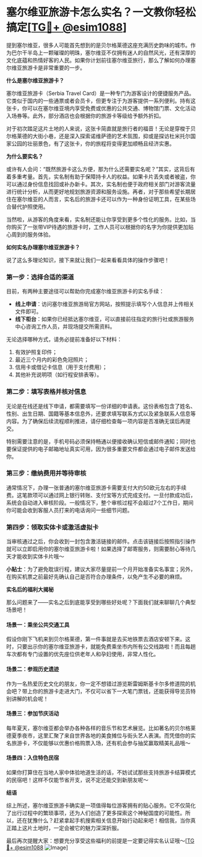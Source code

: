 # 塞尔维亚旅游卡怎么实名？一文教你轻松搞定[[TG💪+ @esim1088](https://t.me/s/esim1088)]

提到塞尔维亚，很多人可能首先想到的是贝尔格莱德这座充满历史韵味的城市。作为巴尔干半岛上一颗璀璨的明珠，塞尔维亚不仅拥有迷人的自然风光，还有深厚的文化底蕴和热情好客的人民。如果你计划前往塞尔维亚旅行，那么了解如何办理塞尔维亚旅游卡是非常重要的一步。

**什么是塞尔维亚旅游卡？**

塞尔维亚旅游卡（Serbia Travel Card）是一种专门为游客设计的便捷服务产品。它类似于国内的一些通票或者会员卡，但更专注于为游客提供一系列便利。持有这张卡，你可以在塞尔维亚境内享受免费或优惠的公共交通、博物馆门票、文化活动入场券等。此外，部分酒店也会根据你的旅游卡等级给予额外折扣。

对于初次踏足这片土地的人来说，这张卡简直就是旅行者的福音！无论是穿梭于贝尔格莱德的大街小巷，还是深入探索诺维萨德的艺术氛围，抑或是探访杜米托尔国家公园的壮丽景色，有了这张卡，你的旅程将变得更加顺畅且经济实惠。

**为什么要实名？**

或许有人会问：“既然旅游卡这么方便，那为什么还需要实名呢？”其实，这背后有着多重考量。首先，实名制有助于保障持卡人的权益。如果卡片丢失或者被盗，你可以通过身份信息找回或补办新卡。其次，实名制也便于政府相关部门对游客流量进行统计分析，从而更好地规划旅游资源和服务设施。再者，对于那些希望长期居住在塞尔维亚的人而言，实名后的旅游卡还可以作为一种身份证明工具，在某些场合替代护照使用。

当然啦，从游客的角度来看，实名制还能让你享受到更多个性化的服务。比如，当你购买了一张带VIP待遇的旅游卡时，工作人员可以根据你的名字为你提供更加贴心周到的服务体验。

**如何实名办理塞尔维亚旅游卡？**

说了这么多理论知识，接下来就让我们一起来看看具体的操作步骤吧！

### 第一步：选择合适的渠道

目前，有两种主要途径可以帮助你完成塞尔维亚旅游卡的实名手续：

- **线上申请**：访问塞尔维亚旅游局官方网站，按照提示填写个人信息并上传相关文件即可。
- **线下柜台**：如果你已经抵达塞尔维亚，可以直接前往指定的旅行社或旅游服务中心咨询工作人员，并现场提交所需资料。

无论选择哪种方式，请务必提前准备好以下材料：
1. 有效护照复印件；
2. 最近三个月内的彩色免冠照片；
3. 信用卡或借记卡信息（用于支付费用）；
4. 其他补充说明项（如行程安排表等）。

### 第二步：填写表格并核对信息

无论是在线还是线下申请，都需要填写一份详细的申请表。这份表格包含了姓名、性别、出生日期、国籍等基本信息外，还要求填写联系方式以及紧急联系人信息等内容。为了确保后续流程顺利推进，请仔细检查每一项内容是否准确无误后再提交。

特别需要注意的是，手机号码必须保持畅通以便接收确认短信或邮件通知；同时也要保证提供的电子邮箱地址真实可用，因为很多重要文件都会通过电子邮件发送给你。

### 第三步：缴纳费用并等待审核

通常情况下，办理一张普通的塞尔维亚旅游卡需要支付大约50欧元左右的手续费。这笔款项可以通过网上银行转账、支付宝等方式完成支付。一旦付款成功后，系统会自动进入审核阶段。一般情况下，整个审核过程不会超过7个工作日，期间你可能会收到客服人员打来的电话询问一些细节问题。

### 第四步：领取实体卡或激活虚拟卡

当审核通过之后，你会收到一封包含激活链接的邮件。点击该链接后按照指引操作就可以立即启用你的塞尔维亚旅游卡啦！如果选择了邮寄服务，则需要耐心等待几天才能收到实体卡片哦～

**小贴士**：为了避免耽误行程，建议大家尽量提前一个月开始准备实名事宜；另外，在购买机票之前最好先确认自己是否符合办理条件，以免产生不必要的麻烦。

**实名后的福利大揭秘**

那么问题来了——实名之后到底能享受到哪些好处呢？下面我们就来聊聊几个典型场景吧！

#### 场景一：乘坐公共交通工具

假设你刚下飞机来到贝尔格莱德，第一件事就是去买地铁票去酒店安顿下来。这时，只要出示你的塞尔维亚旅游卡，就能免费乘坐市内所有公交线路啦！而且每趟车次都有专门设置的优先座位供老年人和孕妇使用，非常人性化。

#### 场景二：参观历史遗迹

作为一名热爱历史文化的朋友，你一定不想错过游览斯雷姆斯基卡尔多修道院的机会吧？带上你的旅游卡走进大门，不仅可以省下一大笔门票钱，还能获得导览员特别讲解的机会呢！

#### 场景三：参加节庆活动

每年夏天，塞尔维亚都会举办各种各样的音乐节和艺术展览。比如著名的贝尔格莱德夏季夜市，这里汇聚了来自世界各地的美食摊位与街头艺人表演。而凭借你的实名旅游卡，不仅能够以优惠价格购票入场，还有机会参与抽奖赢取精美礼品哦～

#### 场景四：入住特色民宿

如果你打算住在当地人家中体验地道生活的话，不妨试试那些支持旅游卡结算模式的民宿吧！这样不仅能节省开支，说不定还能交到新朋友呢～

**结语**

综上所述，塞尔维亚旅游卡确实是一项值得每位游客拥有的贴心服务。它不仅简化了出行过程中的繁琐事项，还为人们创造了更多探索这个神秘国度的可能性。所以，还在犹豫什么？赶紧拿起手机搜索相关信息开始行动起来吧！相信我，当你真正踏上这片土地时，一定会被它的魅力深深折服。

最后再次提醒大家：想要充分享受这些福利的前提是一定要记得实名认证哦～[[TG💪+ @esim1088](https://t.me/s/esim1088) ![Image](https://i.postimg.cc/4NQfJmqS/Snipaste-2025-05-13-00-14-12.png)]